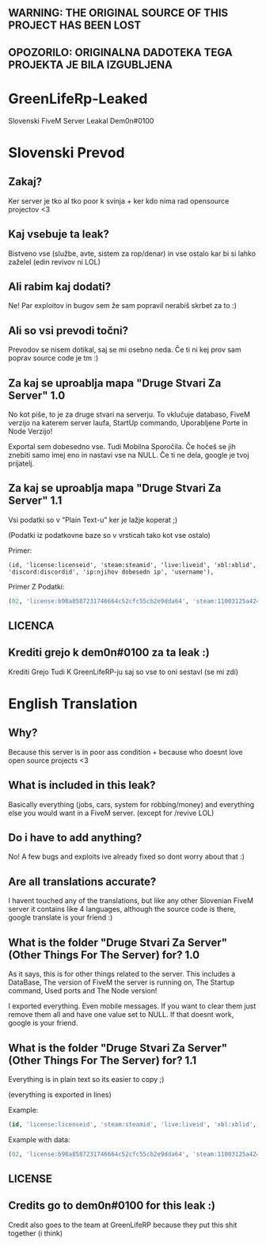 ## **WARNING: THE ORIGINAL SOURCE OF THIS PROJECT HAS BEEN LOST**

## **OPOZORILO: ORIGINALNA DADOTEKA TEGA PROJEKTA JE BILA IZGUBLJENA**

# GreenLifeRp-Leaked
Slovenski FiveM Server Leakal Dem0n#0100

# Slovenski Prevod

## Zakaj?
Ker server je tko al tko poor k svinja + ker kdo nima rad opensource projectov <3

## Kaj vsebuje ta leak?

Bistveno vse (službe, avte, sistem za rop/denar) in vse ostalo kar bi si lahko zaželel (edin revivov ni LOL)

## Ali rabim kaj dodati?

Ne! Par exploitov in bugov sem že sam popravil nerabiš skrbet za to :)

## Ali so vsi prevodi točni?

Prevodov se nisem dotikal, saj se mi osebno neda. Če ti ni kej prov sam poprav source code je tm :)

## Za kaj se uproablja mapa "Druge Stvari Za Server" 1.0

No kot piše, to je za druge stvari na serverju. To vklučuje databaso, FiveM verzijo na katerem server laufa, StartUp commando, Uporabljene Porte in Node Verzijo!

Exportal sem dobesedno vse. Tudi Mobilna Sporočila. Če hočeš se jih znebiti samo imej eno in nastavi vse na NULL. Če ti ne dela, google je tvoj prijatelj.

## Za kaj se uproablja mapa "Druge Stvari Za Server" 1.1

Vsi podatki so v "Plain Text-u" ker je lažje koperat ;)

(Podatki iz podatkovne baze so v vrsticah tako kot vse ostalo)

Primer:
```
(id, 'license:licenseid', 'steam:steamid', 'live:liveid', 'xbl:xblid', 'discord:discordid', 'ip:njihov dobesedn ip', 'username'),
```

Primer Z Podatki:
```sql
(02, 'license:b98a8587231746664c52cfc55cb2e9dda64', 'steam:11003125a424f', 'live:8431231225459983529', 'xbl:22342134677942243', 'discord:657742338332338489', 'ip:178.79.4.49', 'fivemfan832'),
```


## LICENCA

## Krediti grejo k dem0n#0100 za ta leak :)

Krediti Grejo Tudi K GreenLifeRP-ju saj so vse to oni sestavl (se mi zdi)

# English Translation

## Why?
Because this server is in poor ass condition + because who doesnt love open source projects <3

## What is included in this leak?

Basically everything (jobs, cars, system for robbing/money) and everything else you would want in a FiveM server. (except for /revive LOL)

## Do i have to add anything?

No! A few bugs and exploits ive already fixed so dont worry about that :)

## Are all translations accurate?

I havent touched any of the translations, but like any other Slovenian FiveM server it contains like 4 languages, although the source code is there, google translate is your friend :)

## What is the folder "Druge Stvari Za Server" (Other Things For The Server) for?  1.0

As it says, this is for other things related to the server. This includes a DataBase, The version of FiveM the server is running on, The Startup command, Used ports and The Node version!

I exported everything. Even mobile messages. If you want to clear them just remove them all and have one value set to NULL. If that doesnt work, google is your friend.

## What is the folder "Druge Stvari Za Server" (Other Things For The Server) for? 1.1

Everything is in plain text so its easier to copy ;)

(everything is exported in lines)

Example:
```sql
(id, 'license:licenseid', 'steam:steamid', 'live:liveid', 'xbl:xblid', 'discord:discordid', 'ip:their actual ip', 'username'),
```

Example with data:
```sql
(02, 'license:b98a8587231746664c52cfc55cb2e9dda64', 'steam:11003125a424f', 'live:8431231225459983529', 'xbl:22342134677942243', 'discord:657742338332338489', 'ip:178.79.4.49', 'fivemfan832'),
```


## LICENSE

## Credits go to dem0n#0100 for this leak :)

Credit also goes to the team at GreenLifeRP because they put this shit together (i think)

